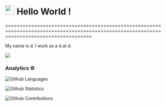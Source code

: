 
<h1><img src="https://emojis.slackmojis.com/emojis/images/1531849430/4246/blob-sunglasses.gif?1531849430" width="30"/> Hello World ! </h1>
==========================================================================================================================================


My name is d. I work as a d at d.

![](http://estruyf-github.azurewebsites.net/api/VisitorHit?user=d&repo=d&countColorcountColor)

### Analytics ⚙️

![Github Languages](https://github-readme-stats.vercel.app/api/top-langs/?username=d&layout=compact&count_private=true)

![Github Statistics](https://github-readme-stats.vercel.app/api/?username=d&count_private=true&show_icons=true)

![Github Contributions](https://github-readme-streak-stats.herokuapp.com/?user=d&hide_border=true)